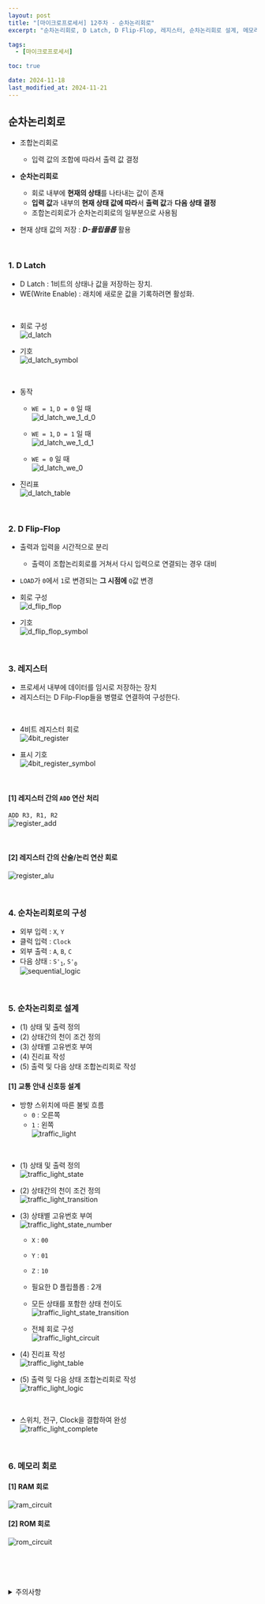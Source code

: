 ```yaml
---
layout: post
title: "[마이크로프로세서] 12주차 - 순차논리회로"
excerpt: "순차논리회로, D Latch, D Flip-Flop, 레지스터, 순차논리회로 설계, 메모리 회로"

tags:
  - [마이크로프로세서]

toc: true

date: 2024-11-18
last_modified_at: 2024-11-21
---
```

## 순차논리회로
- 조합논리회로
  - 입력 값의 조합에 따라서 출력 값 결정

- **순차논리회로**
  - 회로 내부에 **현재의 상태**를 나타내는 값이 존재
  - **입력 값**과 내부의 **현재 상태 값에 따라**서 **출력 값**과 **다음 상태 결정**  
  - 조합논리회로가 순차논리회로의 일부분으로 사용됨

- 현재 상태 값의 저장 : ***D-플립플롭*** 활용  

<br>

### 1. D Latch
- D Latch : 1비트의 상태나 값을 저장하는 장치.
- WE(Write Enable) : 래치에 새로운 값을 기록하려면 활성화. 
<br>

- 회로 구성  
![d_latch][def]  

- 기호  
![d_latch_symbol][def2]  

<br>

- 동작  
  - `WE = 1`, `D = 0` 일 때  
  ![d_latch_we_1_d_0][def3]  

  - `WE = 1`, `D = 1` 일 때  
  ![d_latch_we_1_d_1][def4]  

  - `WE = 0` 일 때  
  ![d_latch_we_0][def5]  

- 진리표  
![d_latch_table][def6]  

<br>

### 2. D Flip-Flop  
- 출력과 입력을 시간적으로 분리  
  - 출력이 조합논리회로를 거쳐서 다시 입력으로 연결되는 경우 대비  

- `LOAD`가 `0`에서 `1`로 변경되는 **그 시점에** `Q`값 변경  

- 회로 구성  
![d_flip_flop][def7]  

- 기호  
![d_flip_flop_symbol][def8]  

<br>

### 3. 레지스터
- 프로세서 내부에 데이터를 임시로 저장하는 장치
- 레지스터는 D Filp-Flop들을 병렬로 연결하여 구성한다.  
<br>

- 4비트 레지스터 회로  
![4bit_register][def9]  

- 표시 기호  
![4bit_register_symbol][def10]  

<br>

#### [1] 레지스터 간의 `ADD` 연산 처리  
`ADD R3, R1, R2`  
![register_add][def11]  

<br>

#### [2] 레지스터 간의 산술/논리 연산 회로  
![register_alu][def12]  

<br>

### 4. 순차논리회로의 구성
- 외부 입력 : `X`, `Y`
- 클럭 입력 : `Clock`
- 외부 출력 : `A`, `B`, `C`
- 다음 상태 : `S'`<sub>`1`</sub>, `S'`<sub>`0`</sub>  
![sequential_logic][def13]  

<br>

### 5. 순차논리회로 설계
- (1) 상태 및 출력 정의
- (2) 상태간의 천이 조건 정의
- (3) 상태별 고유번호 부여
- (4) 진리표 작성
- (5) 출력 및 다음 상태 조합논리회로 작성

#### [1] 교통 안내 신호등 설계  
- 방향 스위치에 따른 불빛 흐름
  - `0` : 오른쪽
  - `1` : 왼쪽  
![traffic_light][def14]  

<br>

- (1) 상태 및 출력 정의  
![traffic_light_state][def15]  

- (2) 상태간의 천이 조건 정의  
![traffic_light_transition][def16]  

- (3) 상태별 고유번호 부여  
![traffic_light_state_number][def17]
  - `X` : `00`
  - `Y` : `01`
  - `Z` : `10`  
  - 필요한 D 플립플롭 : 2개  

  - 모든 상태를 포함한 상태 천이도  
  ![traffic_light_state_transition][def18]  

  - 전체 회로 구성  
  ![traffic_light_circuit][def19]  

- (4) 진리표 작성  
![traffic_light_table][def20]  

- (5) 출력 및 다음 상태 조합논리회로 작성  
![traffic_light_logic][def21]  

<br>

- 스위치, 전구, Clock을 결합하여 완성  
![traffic_light_complete][def22]  

<br>

### 6. 메모리 회로
#### [1] RAM 회로
![ram_circuit](TODO)  

#### [2] ROM 회로
![rom_circuit](TODO)  

<br>
<br>
<br>
<br>
<details>
<summary>주의사항</summary>
<div markdown="1">  

이 포스팅은 강원대학교 김용석 교수님의 마이크로프로세서 수업을 들으며 내용을 정리 한 것입니다.  
수업 내용에 대한 저작권은 교수님께 있으니,  
다른 곳으로의 무분별한 내용 복사를 자제해 주세요.  

</div>
</details>

[def]: https://i.imgur.com/amlWdg7.png
[def2]: https://i.imgur.com/FlgUnhm.png
[def3]: https://i.imgur.com/AE1uLiR.png
[def4]: https://i.imgur.com/LSXvS6O.png
[def5]: https://i.imgur.com/R7qSTit.png
[def6]: https://i.imgur.com/kZNJTmt.png
[def7]: https://i.imgur.com/zCnTpCD.png
[def8]: https://i.imgur.com/rsgeWM2.png
[def9]: https://i.imgur.com/CYvShkz.png
[def10]: https://i.imgur.com/6RRfg4E.png
[def11]: https://i.imgur.com/UgahRFr.png
[def12]: https://i.imgur.com/axLp2ph.png
[def13]: https://i.imgur.com/tF8k71F.png
[def14]: https://i.imgur.com/brCsypr.png
[def15]: https://i.imgur.com/xSTB2K1.png
[def16]: https://i.imgur.com/zR0JLaz.png
[def17]: https://i.imgur.com/MeEwPD2.png
[def18]: https://i.imgur.com/PZ1sCsR.png
[def19]: https://i.imgur.com/hbO0z54.png
[def20]: https://i.imgur.com/sAKqQsI.png
[def21]: https://i.imgur.com/PgvIm4V.png
[def22]: https://i.imgur.com/wWCKfob.png